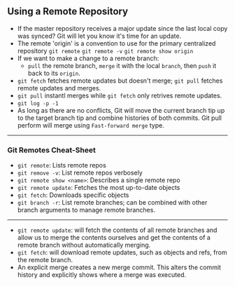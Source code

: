 ## Using a Remote Repository
- If the master repository receives a major update since the last local copy was synced? Git will let you know it's time for an update.
- The remote 'origin' is a convention to use for the primary centralized repository
`git remote`
`git remote -v`
`git remote show origin`
- If we want to make a change to a remote branch:
    - `pull` the remote branch, `merge` it with the local `branch`, then `push` it back to its `origin`.
- `git fetch` fetches remote updates but doesn't merge; `git pull` fetches remote updates and merges.
- `git pull` instantl merges while `git fetch` only retrives remote updates.
- `git log -p -1`
- As long as there are no conflicts, Git will move the current branch tip up to the target branch tip and combine histories of both commits. Git pull perform will merge using `Fast-forward merge` type.
-------
### Git Remotes Cheat-Sheet
- `git remote`: Lists remote repos
- `git remove -v`: List remote repos verbosely
- `git remote show <name>`: Describes a single remote repo
- `git remote update`: Fetches the most up-to-date objects
- `git fetch`: Downloads specific objects
- `git branch -r`: List remote branches; can be combined with other branch arguments to manage remote branches.
-------
- `git remote update`: will fetch the contents of all remote branches and allow us to merge the contents ourselves and get the contents of a remote branch without automatically merging.
- `git fetch`: will download remote updates, such as objects and refs, from the remote branch.
- An explicit merge creates a new merge commit. This alters the commit history and explicitly shows where a merge was executed.